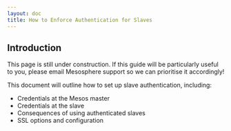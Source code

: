 ```yaml
---
layout: doc
title: How to Enforce Authentication for Slaves
---
```



## Introduction

This page is still under construction. If this guide will be particularly useful to you, please email Mesosphere support so we can prioritise it accordingly!

This document will outline how to set up slave authentication, including:
* Credentials at the Mesos master
* Credentials at the slave
* Consequences of using authenticated slaves
* SSL options and configuration